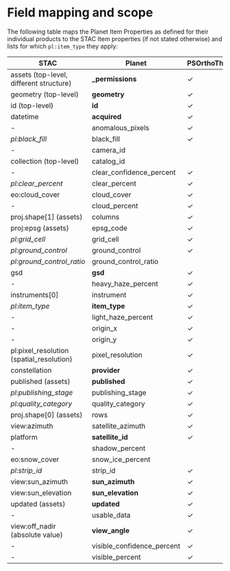 # Field mapping and scope

The following table maps the Planet Item Properties as defined for their individual products to the
STAC Item properties (if not stated otherwise) and lists for which `pl:item_type` they apply:

| STAC | Planet | PSOrthoThile | PSScene | REOrthoTile | REScene | SkySatCollect | SkySatScene | SkySatVideo | Landsat8L1G | MOD09GA | MOD09GQ | MYD09GA | MYD09GQ | Sentinel1 | Sentinel2L1C |
| ---- | ------ | ------------ | ------- | ----------- | ------- | ------------- | ----------- | ----------- | ----------- | ------- | ------- | ------- | ------- | --------- | ------------ |
| assets (top-level, different structure) | **_permissions**           | ✓ | ✓ | ✓ | ✓ | ✓ | ✓ | ✓ | ✓ | ✓ | ✓ | ✓ | ✓ | ✓ | ✓ |
| geometry (top-level)                    | **geometry**               | ✓ | ✓ | ✓ | ✓ | ✓ | ✓ | ✓ | ✓ | ✓ | ✓ | ✓ | ✓ | ✓ | ✓ |
| id (top-level)                          | **id**                     | ✓ | ✓ | ✓ | ✓ | ✓ | ✓ | ✓ | ✓ | ✓ | ✓ | ✓ | ✓ | ✓ | ✓ |
| datetime                                | **acquired**               | ✓ | ✓ | ✓ | ✓ | ✓ | ✓ | ✓ | ✓ | ✓ | ✓ | ✓ | ✓ | ✓ | ✓ |
| -                                       | anomalous_pixels           | ✓ | ✓ | ✓ | ✓ |   |   |   | ✓ | ✓ | ✓ | ✓ |   | ✓ | ✓ |
| *pl:black_fill*                         | black_fill                 | ✓ |   | ✓ | ✓ |   |   |   |   | ✓ | ✓ | ✓ | ✓ | ✓ | ✓ |
| -                                       | camera_id                  |   |   |   |   |   | ✓ | ✓ |   |   |   |   |   |   |   |
| collection (top-level)                  | catalog_id                 |   |   | ✓ | ✓ |   |   |   |   |   |   |   |   |   |   |
| -                                       | clear_confidence_percent   | ✓ | ✓ |   |   | ✓ | ✓ |   |   |   |   |   |   |   |   |
| *pl:clear_percent*                      | clear_percent              | ✓ | ✓ |   |   | ✓ | ✓ |   |   |   |   |   |   |   |   |
| eo:cloud_cover                          | cloud_cover                | ✓ | ✓ | ✓ | ✓ | ✓ | ✓ |   | ✓ | ✓ | ✓ | ✓ | ✓ | ✓ | ✓ |
| -                                       | cloud_percent              | ✓ | ✓ |   |   | ✓ | ✓ |   |   |   |   |   |   |   |   |
| proj.shape\[1] (assets)                 | columns                    | ✓ |   | ✓ | ✓ |   |   |   | ✓ |   |   |   |   | ✓ | ✓ |
| proj:epsg (assets)                      | epsg_code                  | ✓ |   | ✓ |   |   |   |   | ✓ |   |   |   |   | ✓ | ✓ |
| *pl:grid_cell*                          | grid_cell                  | ✓ |   | ✓ |   |   |   |   |   |   |   |   |   |   |   |
| *pl:ground_control*                     | ground_control             | ✓ | ✓ | ✓ |   |   | ✓ |   |   |   |   |   |   |   |   |
| *pl:ground_control_ratio*               | ground_control_ratio       |   |   |   |   | ✓ |   |   |   |   |   |   |   |   |   |
| gsd                                     | **gsd**                    | ✓ | ✓ | ✓ | ✓ | ✓ | ✓ |   | ✓ | ✓ | ✓ | ✓ | ✓ | ✓ | ✓ |  
| -                                       | heavy_haze_percent         | ✓ | ✓ |   |   | ✓ | ✓ |   |   |   |   |   |   |   |   |
| instruments\[0]                         | instrument                 | ✓ | ✓ |   |   |   |   |   | ✓ | ✓ | ✓ | ✓ | ✓ |   | ✓ |
| *pl:item_type*                          | **item_type**              | ✓ | ✓ | ✓ | ✓ | ✓ | ✓ | ✓ | ✓ | ✓ | ✓ | ✓ | ✓ | ✓ | ✓ |
| -                                       | light_haze_percent         | ✓ | ✓ |   |   | ✓ | ✓ |   |   |   |   |   |   |   |   |
| -                                       | origin_x                   | ✓ |   | ✓ |   |   |   |   | ✓ |   |   |   |   |   | ✓ |
| -                                       | origin_y                   | ✓ |   | ✓ |   |   |   |   | ✓ |   |   |   |   |   | ✓ |
| pl:pixel_resolution (spatial_resolution) | pixel_resolution          | ✓ | ✓ | ✓ |   | ✓ | ✓ |   | ✓ | ✓ | ✓ | ✓ | ✓ |   | ✓ |
| constellation                           | **provider**               | ✓ | ✓ | ✓ | ✓ | ✓ | ✓ | ✓ | ✓ | ✓ | ✓ | ✓ | ✓ | ✓ | ✓ |
| published (assets)                      | **published**              | ✓ | ✓ | ✓ | ✓ | ✓ | ✓ | ✓ | ✓ | ✓ | ✓ | ✓ | ✓ | ✓ | ✓ |
| *pl:publishing_stage*                   | publishing_stage           | ✓ | ✓ |   |   | ✓ | ✓ | ✓ |   |   |   |   |   |   |   |
| *pl:quality_category*                   | quality_category           | ✓ | ✓ |   |   | ✓ | ✓ | ✓ | ✓ | ✓ | ✓ | ✓ | ✓ | ✓ | ✓ |
| proj.shape\[0] (assets)                 | rows                       | ✓ | ✓ | ✓ | ✓ |   |   |   | ✓ |   |   |   |   | ✓ | ✓ |
| view:azimuth                            | satellite_azimuth          | ✓ | ✓ |   |   | ✓ | ✓ | ✓ |   |   |   |   |   |   |   |
| platform                                | **satellite_id**           | ✓ | ✓ | ✓ | ✓ | ✓ | ✓ | ✓ | ✓ | ✓ | ✓ | ✓ | ✓ | ✓ | ✓ |
| -                                       | shadow_percent             |   | ✓ |   |   | ✓ | ✓ |   |   |   |   |   |   |   |   |
| eo:snow_cover                           | snow_ice_percent           |   | ✓ |   |   | ✓ | ✓ |   |   |   |   |   |   |   |   |
| *pl:strip_id*                           | strip_id                   | ✓ | ✓ | ✓ | ✓ | ✓ | ✓ | ✓ |   |   |   |   |   |   |   |
| view:sun_azimuth                        | **sun_azimuth**            | ✓ | ✓ | ✓ | ✓ | ✓ | ✓ | ✓ | ✓ | ✓ | ✓ | ✓ | ✓ | ✓ | ✓ |
| view:sun_elevation                      | **sun_elevation**          | ✓ | ✓ | ✓ | ✓ | ✓ | ✓ | ✓ | ✓ | ✓ | ✓ | ✓ | ✓ | ✓ | ✓ |
| updated (assets)                        | **updated**                | ✓ | ✓ | ✓ | ✓ | ✓ | ✓ | ✓ | ✓ | ✓ | ✓ | ✓ | ✓ | ✓ | ✓ |
| -                                       | usable_data                | ✓ |   | ✓ | ✓ |   |   |   | ✓ | ✓ | ✓ | ✓ | ✓ | ✓ | ✓ |
| view:off_nadir (absolute value)         | **view_angle**             | ✓ | ✓ | ✓ | ✓ | ✓ | ✓ | ✓ | ✓ | ✓ | ✓ | ✓ | ✓ | ✓ | ✓ |
| -                                       | visible_confidence_percent | ✓ | ✓ |   |   | ✓ | ✓ |   |   |   |   |   |   |   |   |
| -                                       | visible_percent            | ✓ | ✓ |   |   | ✓ | ✓ |   |   |   |   |   |   |   |   |
